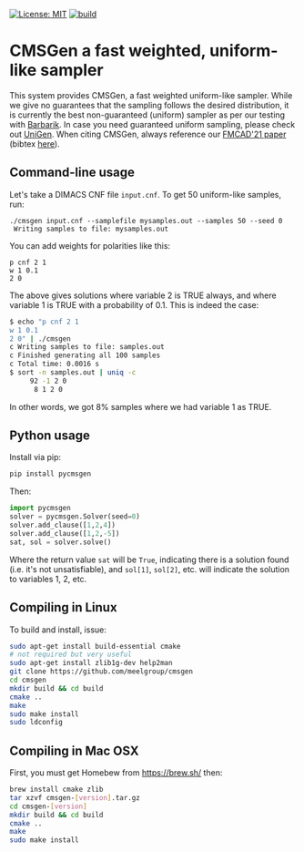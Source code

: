 [![License: MIT](https://img.shields.io/badge/License-MIT-yellow.svg)](https://opensource.org/licenses/MIT)
[![build](https://github.com/meelgroup/cmsgen/actions/workflows/build.yml/badge.svg)](https://github.com/meelgroup/cmsgen/actions/workflows/build.yml)

# CMSGen a fast weighted, uniform-like sampler

This system provides CMSGen, a fast weighted uniform-like sampler. While we give no
guarantees that the sampling follows the desired distribution, it is currently
the best non-guaranteed (uniform) sampler as per our testing with
[Barbarik](https://github.com/meelgroup/barbarik). In case you need guaranteed
uniform sampling, please check out
[UniGen](https://github.com/meelgroup/unigen). When citing CMSGen, always
reference our [FMCAD'21
paper](https://meelgroup.github.io/files/publications/fmcad21_shakuni.pdf)
(bibtex [here](https://meelgroup.github.io/publication/fmcad21/cite.bib)).

## Command-line usage
Let's take a DIMACS CNF file `input.cnf`. To get 50 uniform-like samples, run:

```
./cmsgen input.cnf --samplefile mysamples.out --samples 50 --seed 0
 Writing samples to file: mysamples.out
```

You can add weights for polarities like this:
```
p cnf 2 1
w 1 0.1
2 0
```

The above gives solutions where variable 2 is TRUE always, and where variable 1 is TRUE
with a probability of 0.1. This is indeed the case:

```bash
$ echo "p cnf 2 1
w 1 0.1
2 0" | ./cmsgen
c Writing samples to file: samples.out
c Finished generating all 100 samples
c Total time: 0.0016 s
$ sort -n samples.out | uniq -c
     92 -1 2 0
      8 1 2 0
```

In other words, we got 8% samples where we had variable 1 as TRUE.

## Python usage

Install via pip:
```bash
pip install pycmsgen
```

Then:
```python
import pycmsgen
solver = pycmsgen.Solver(seed=0)
solver.add_clause([1,2,4])
solver.add_clause([1,2,-5])
sat, sol = solver.solve()
```

Where the return value `sat` will be `True`, indicating there is a solution found (i.e. it's not unsatisfiable), and `sol[1]`, `sol[2]`, etc. will indicate the solution to variables 1, 2, etc.

## Compiling in Linux

To build and install, issue:

```bash
sudo apt-get install build-essential cmake
# not required but very useful
sudo apt-get install zlib1g-dev help2man
git clone https://github.com/meelgroup/cmsgen
cd cmsgen
mkdir build && cd build
cmake ..
make
sudo make install
sudo ldconfig
```

## Compiling in Mac OSX

First, you must get Homebew from https://brew.sh/ then:

```bash
brew install cmake zlib
tar xzvf cmsgen-[version].tar.gz
cd cmsgen-[version]
mkdir build && cd build
cmake ..
make
sudo make install
```
